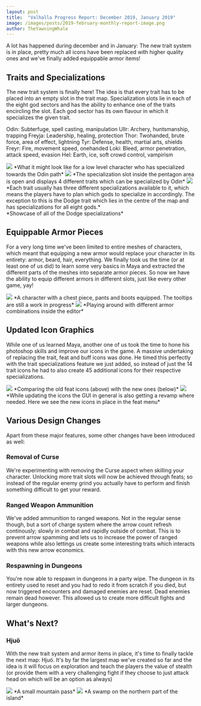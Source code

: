 ```yaml
---
layout: post
title:  "Valhalla Progress Report: December 2019, January 2019"
image: /images/posts/2019-february-monthly-report-image.png
author: TheYawningWhale
---
```


A lot has happened during december and in January: The new trait system is in place, pretty much all icons have been replaced with higher quality ones and we've finally added equippable armor items!

<!--excerpt_separator-->

<div class="clear" ></div>

## Traits and Specializations
The new trait system is finally here! The idea is that every trait has to be placed into an empty slot in the trait map. Specialization slots lie in each of the eight god sectors and has the ability to enhance one of the traits encircling the slot. Each god sector has its own flavour in which it specializes the given trait.

Odin: Subterfuge, spell casting, manipulation
Ullr: Archery, huntsmanship, trapping
Freyja: Leadership, healing, protection
Thor: Twohanded, brute force, area of effect, lightning
Tyr: Defense, health, martial arts, shields
Freyr: Fire, movement speed, onehanded
Loki: Bleed, armor penetration, attack speed, evasion
Hel: Earth, ice, soft crowd control, vampirism

<img class="full" src="/images/posts/2019february1.png" />
*What it might look like for a low level character who has specialized towards the Odin path*

<img class="full" src="/images/posts/2019february2.png" />
*The specialization slot inside the pentagon area is open and displays 4 different traits which can be specialized by Odin*

<img class="full" src="/images/posts/2019february3.png" />
*Each trait usually has three different specializations available to it, which means the players have to plan which gods to specialize in accordingly. The exception to this is the Dodge trait which lies in the centre of the map and has specializations for all eight gods.*

<div class="youtube" data-id="rbcwgTrT5sk"></div>
*Showcase of all of the Dodge specializations*


## Equippable Armor Pieces
For a very long time we've been limited to entire meshes of characters, which meant that equipping a new armor would replace your character in its entirety: armor, beard, hair, everything. We finally took us the time (or at least one of us did) to learn some very basics in Maya and extracted the different parts of the meshes into separate armor pieces. So now we have the ability to equip different armors in different slots, just like every other game, yay!

<img class="full" src="/images/posts/2019february4.png" />
*A character with a chest piece, pants and boots equipped. The tooltips are still a work in progress*

<img class="full" src="/images/posts/2019february5.png" />
*Playing around with different armor combinations inside the editor*


## Updated Icon Graphics
While one of us learned Maya, another one of us took the time to hone his photoshop skills and improve our icons in the game. A massive undertaking of replacing the trait, feat and buff icons was done. He timed this perfectly with the trait specializations feature we just added, so instead of just the 14 trait icons he had to also create 45 additional icons for their respective specializations.

<img class="full" src="/images/posts/2019february6.png" />
*Comparing the old feat icons (above) with the new ones (below)*

<img class="full" src="/images/posts/2019february5.png" />
*While updating the icons the GUI in general is also getting a revamp where needed. Here we see the new icons in place in the feat menu*


## Various Design Changes

Apart from these major features, some other changes have been introduced as well:

### Removal of Curse
We're experimenting with removing the Curse aspect when skilling your character. Unlocking more trait slots will now be achieved through feats; so instead of the regular enemy grind you actually have to perform and finish something difficult to get your reward.

### Ranged Weapon Ammunition
We've added ammunition to ranged weapons. Not in the regular sense though, but a sort of charge system where the arrow count refresh continously; slowly in combat and rapidly outside of combat. This is to prevent arrow spamming and lets us to increase the power of ranged weapons while also lettings us create some interesting traits which interacts with this new arrow economics.

### Respawning in Dungeons
You're now able to respawn in dungeons in a party wipe. The dungeon in its entirety used to reset and you had to redo it from scratch if you died, but now triggered encounters and damaged enemies are reset. Dead enemies remain dead however. This allowed us to create more difficult fights and larger dungeons.


## What's Next?
### Hjuö
With the new trait system and armor items in place, it's time to finally tackle the next map: Hjuö. It's by far the largest map we've created so far and the idea is it will focus on exploration and teach the players the value of stealth (or provide them with a very challenging fight if they choose to just attack head on which will be an option as always)

<img class="full" src="/images/posts/2018december8.png" />
*A small mountain pass*

<img class="full" src="/images/posts/2018december9.png" />
*A swamp on the northern part of the island*